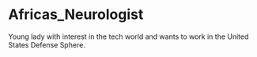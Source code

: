 # Africas_Neurologist
Young lady with interest in the tech world and wants to work in the United States Defense Sphere.
